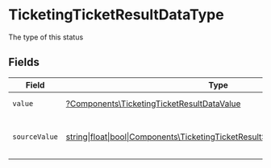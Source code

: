 # TicketingTicketResultDataType

The type of this status


## Fields

| Field                                                                                                                                            | Type                                                                                                                                             | Required                                                                                                                                         | Description                                                                                                                                      | Example                                                                                                                                          |
| ------------------------------------------------------------------------------------------------------------------------------------------------ | ------------------------------------------------------------------------------------------------------------------------------------------------ | ------------------------------------------------------------------------------------------------------------------------------------------------ | ------------------------------------------------------------------------------------------------------------------------------------------------ | ------------------------------------------------------------------------------------------------------------------------------------------------ |
| `value`                                                                                                                                          | [?Components\TicketingTicketResultDataValue](../../Models/Components/TicketingTicketResultDataValue.md)                                          | :heavy_minus_sign:                                                                                                                               | The type of this status                                                                                                                          | to-do                                                                                                                                            |
| `sourceValue`                                                                                                                                    | [string\|float\|bool\|Components\TicketingTicketResultSourceValueData4\|array\|null](../../Models/Components/TicketingTicketResultDataSourceValue.md) | :heavy_minus_sign:                                                                                                                               | The source value of this status type                                                                                                             | New                                                                                                                                              |